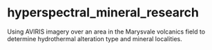 # hyperspectral_mineral_research
Using AVIRIS imagery over an area in the Marysvale volcanics field to determine hydrothermal alteration type and mineral localities.
